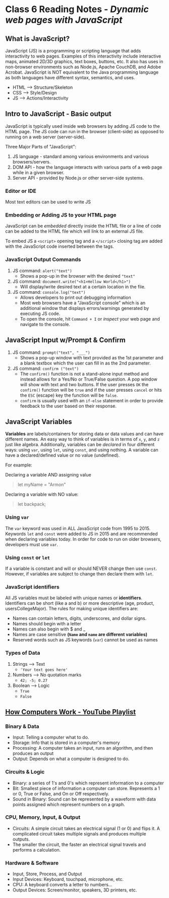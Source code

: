 # Class 6 Reading Notes - *Dynamic web pages with JavaScript*

## What is JavaScript?

JavaScript (JS) is a programming or scripting language that adds interactivity to web pages. Examples of this interactivity include interactive maps, animated 2D/3D graphics, text boxes, buttons, etc. It also has uses in non-browser environments such as Node.js, Apache CouchDB, and Adobe Acrobat. JavaScript is NOT equivalent to the Java programming language as both languages have different syntax, semantics, and uses.

- HTML --> Structure/Skeleton
- CSS --> Style/Design
- JS --> Actions/Interactivity

## Intro to JavaScript - Basic output

JavaScript is typically used inside web browsers by adding JS code to the HTML page. The JS code can run in the browser (client-side) as opposed to running on a web server (server-side).

Three Major Parts of "JavaScript":

1. JS language - standard among various environments and various browsers/servers.
2. DOM API - how the language interacts with various parts of a web page while in a given browser.
3. Server API - provided by Node.js or other server-side systems.

### Editor or IDE

Most text editors can be used to write JS

### Embedding or Adding JS to your HTML page

JavaScript can be *embedded* directly inside the HTML file or a line of code can be added to the HTML file which will link to an external JS file.

To embed JS a `<script>` opening tag and a `</script>` closing tag are added with the JavaScript code inserted between the tags.

### JavaScript Output Commands

1. JS command: `alert("text")`
    - Shows a pop-up in the browser with the desired `"text"`
2. JS command: `document.write("<h1>Hellow World</h1>")`
    - Will display/write desired text at a certain location in the file.
3. JS command: `console.log("text")`
    - Allows developers to print out debugging information
    - Most web browsers have a "JavaScript console" which is an additional window that displays errors/warnings generated by executing JS code.
    - To open the console, hit `Command + I` or *inspect* your web page and navigate to the console.

## JavaScript Input w/Prompt & Confirm

1. JS command: `prompt("text", "___")`
    - Shows a pop-up window with text provided as the 1st parameter and a blank textbox which the user can fill in as the 2nd parameter.
2. JS command: `confirm ("text")`
    - The `confirm()` function is not a stand-alone input method and instead allows for a Yes/No or True/False question. A pop window will show with text and two buttons. If the user presses `OK` the `confirm()` function will be `true` and if the user presses `cancel` or hits the `ESC` (escape) key the function will be `false`.
    - `confirm` is usually used with an `if-else` statement in order to provide feedback to the user based on their response.

## JavaScript Variables

**Variables** are labels/containers for storing data or data values and can have different names. An easy way to think of variables is in terms of `x`, `y`, and `z` just like algebra. Additionally, variables can be *declared* in four different ways: using `var`, using `let`, using `const`, and using nothing. A variable can have a declared/defined value or no value (undefined).

For example:

Declaring a variable AND assigning value
> let myName = "Armon"

Declaring a variable with NO value: 
> let backpack;

### Using `var`

The `var` keyword was used in ALL JavaScript code from 1995 to 2015. Keywords `let` and `const` were added to JS in 2015 and are recommended when declaring variables today. In order for code to run on older browsers, developers must use `var`.

### Using `const` or `let`

If a variable is constant and will or should NEVER change then use `const`. However, if variables are subject to change then declare them with `let`.

### JavaScript identifiers

All JS variables must be labeled with unique names or **identifiers**. Identifiers can be short (like a and b) or more descriptive (age, product, usersCollegeMajor). The rules for making unique identifiers are:

- Names can contain letters, digits, underscores, and dollar signs.
- Names should begin with a letter
- Names can also begin with $ and _
- Names are case sensitive **(`Name` and `name` are different variables)**
- Reserved words such as JS keywords (`var`) cannot be used as names

### Types of Data

1. Strings --> Text
    - `'Your text goes here'`
2. Numbers --> No quotation marks
    - `42; -5; 0.27`
3. Boolean --> Logic
    - `True`
    - `False`


## [How Computers Work - YouTube Playlist](https://www.youtube.com/playlist?list=PLzdnOPI1iJNcsRwJhvksEo1tJqjIqWbN-)

### Binary & Data

- Input: Telling a computer what to do.
- Storage: Info that is stored in a computer's memory
- Processing: A computer takes an input, runs an algorithm, and then produces an output
- Output: Depends on what a computer is designed to do.

### Circuits & Logic

- Binary: a series of 1's and 0's which represent information to a computer
- Bit: Smallest piece of information a computer can store. Represents a 1 or 0, True or False, and On or Off respectively.
- Sound in Binary: Sound can be represented by a waveform with data points assigned which represent numbers on a graph.

### CPU, Memory, Input, & Output

- Circuits: A simple circuit takes an electrical signal (1 or 0) and flips it. A complicated circuit takes multiple signals and produces multiple outputs.
- The smaller the circuit, the faster an electrical signal travels and performs a calculation.

### Hardware & Software

- Input, Store, Process, and Output
- Input Devices: Keyboard, touchpad, microphone, etc.
- CPU: A keyboard converts a letter to numbers...
- Output Devices: Screen/monitor, speakers, 3D printers, etc.
